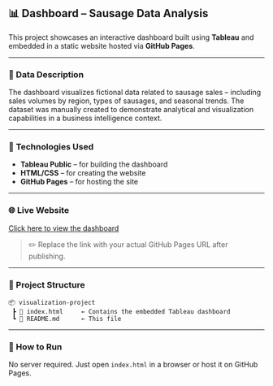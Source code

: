 ## 📊 Dashboard – Sausage Data Analysis

This project showcases an interactive dashboard built using **Tableau** and embedded in a static website hosted via **GitHub Pages**.

---

### 🧠 Data Description
The dashboard visualizes fictional data related to sausage sales – including sales volumes by region, types of sausages, and seasonal trends. The dataset was manually created to demonstrate analytical and visualization capabilities in a business intelligence context.

---

### 🧰 Technologies Used
- **Tableau Public** – for building the dashboard  
- **HTML/CSS** – for creating the website  
- **GitHub Pages** – for hosting the site

---

### 🌐 Live Website
[Click here to view the dashboard](https://your-username.github.io/visualization-project)

> ✏️ Replace the link with your actual GitHub Pages URL after publishing.

---

### 📁 Project Structure
```
📦 visualization-project
 ┣ 📄 index.html     ← Contains the embedded Tableau dashboard
 ┗ 📄 README.md      ← This file
```

---

### 📝 How to Run
No server required. Just open `index.html` in a browser or host it on GitHub Pages.
